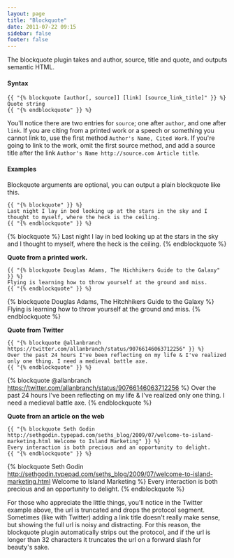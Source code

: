 ```yaml
---
layout: page
title: "Blockquote"
date: 2011-07-22 09:15
sidebar: false
footer: false
---
```


The blockquote plugin takes and author, source, title and quote, and outputs semantic HTML.

#### Syntax

    {{ "{% blockquote [author[, source]] [link] [source_link_title]" }} %}
    Quote string
    {{ "{% endblockquote" }} %}

You'll notice there are two entries for `source`; one after `author`, and one after `link`. If you are citing from a printed work or a speech or something you cannot link to,
use the first method `Author's Name, Cited Work`. If you're going to link to the work, omit the first source method, and add a source title after the link `Author's Name http://source.com Article title`.

#### Examples
Blockquote arguments are optional, you can output a plain blockquote like this.

    {{ "{% blockquote" }} %}
    Last night I lay in bed looking up at the stars in the sky and I thought to myself, where the heck is the ceiling.
    {{ "{% endblockquote" }} %}

{% blockquote %}
Last night I lay in bed looking up at the stars in the sky and I thought to myself, where the heck is the ceiling.
{% endblockquote %}

**Quote from a printed work.**

    {{ "{% blockquote Douglas Adams, The Hichhikers Guide to the Galaxy" }} %}
    Flying is learning how to throw yourself at the ground and miss.
    {{ "{% endblockquote" }} %}

{% blockquote Douglas Adams, The Hitchhikers Guide to the Galaxy %}
Flying is learning how to throw yourself at the ground and miss.
{% endblockquote %}

**Quote from Twitter**

    {{ "{% blockquote @allanbranch https://twitter.com/allanbranch/status/90766146063712256" }} %}
    Over the past 24 hours I've been reflecting on my life & I've realized only one thing. I need a medieval battle axe.
    {{ "{% endblockquote" }} %}

{% blockquote @allanbranch https://twitter.com/allanbranch/status/90766146063712256 %}
Over the past 24 hours I've been reflecting on my life & I've realized only one thing. I need a medieval battle axe.
{% endblockquote %}

**Quote from an article on the web**

    {{ "{% blockquote Seth Godin http://sethgodin.typepad.com/seths_blog/2009/07/welcome-to-island-marketing.html Welcome to Island Marketing" }} %}
    Every interaction is both precious and an opportunity to delight.
    {{ "{% endblockquote" }} %}

{% blockquote Seth Godin http://sethgodin.typepad.com/seths_blog/2009/07/welcome-to-island-marketing.html Welcome to Island Marketing %}
Every interaction is both precious and an opportunity to delight.
{% endblockquote %}

For those who appreciate the little things, you'll notice in the Twitter example above, the url is truncated and drops the protocol segment.
Sometimes (like with Twitter) adding a link title doesn't really make sense, but showing the full url is noisy and distracting.
For this reason, the blockquote plugin automatically strips out the protocol, and if the url is longer than 32 characters it truncates the url on a forward slash for beauty's sake.
